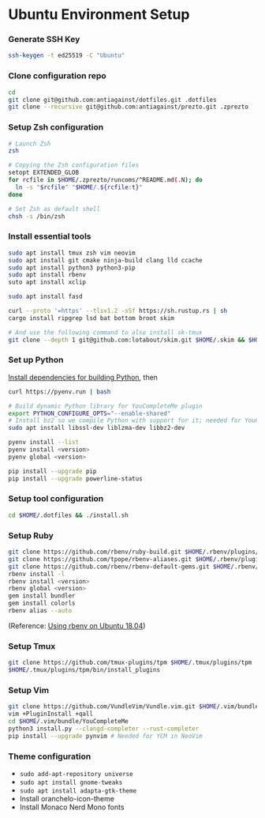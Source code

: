 Ubuntu Environment Setup
========================

### Generate SSH Key

```sh
ssh-keygen -t ed25519 -C "Ubuntu"
```

### Clone configuration repo

```sh
cd
git clone git@github.com:antiagainst/dotfiles.git .dotfiles
git clone --recursive git@github.com:antiagainst/prezto.git .zprezto
```

### Setup Zsh configuration

```sh
# Launch Zsh
zsh

# Copying the Zsh configuration files
setopt EXTENDED_GLOB
for rcfile in $HOME/.zprezto/runcoms/^README.md(.N); do
  ln -s "$rcfile" "$HOME/.${rcfile:t}"
done

# Set Zsh as default shell
chsh -s /bin/zsh
```

### Install essential tools

```sh
sudo apt install tmux zsh vim neovim
sudo apt install git cmake ninja-build clang lld ccache
sudo apt install python3 python3-pip
sudo apt install rbenv
suto apt install xclip

sudo apt install fasd

curl --proto '=https' --tlsv1.2 -sSf https://sh.rustup.rs | sh
cargo install ripgrep lsd bat bottom broot skim

# And use the following command to also install sk-tmux
git clone --depth 1 git@github.com:lotabout/skim.git $HOME/.skim && $HOME/.skim/install
```

### Set up Python

[Install dependencies for building Python](https://github.com/pyenv/pyenv/wiki#suggested-build-environment), then

```sh
curl https://pyenv.run | bash

# Build dynamic Python library for YouCompleteMe plugin 
export PYTHON_CONFIGURE_OPTS="--enable-shared"
# Install bz2 so we compile Python with support for it; needed for YouCompleteMe
sudo apt install libssl-dev liblzma-dev libbz2-dev

pyenv install --list
pyenv install <version>
pyenv global <version>

pip install --upgrade pip
pip install --upgrade powerline-status
```

### Setup tool configuration

```sh
cd $HOME/.dotfiles && ./install.sh
```

### Setup Ruby

```sh
git clone https://github.com/rbenv/ruby-build.git $HOME/.rbenv/plugins/ruby-build
git clone https://github.com/tpope/rbenv-aliases.git $HOME/.rbenv/plugins/rbenv-aliases
git clone https://github.com/rbenv/rbenv-default-gems.git $HOME/.rbenv/plugins/rbenv-default-gems
rbenv install -l
rbenv install <version>
rbenv global <version>
gem install bundler
gem install colorls
rbenv alias --auto
```

(Reference: [Using rbenv on Ubuntu 18.04](https://makandracards.com/makandra/28149-using-rbenv-on-ubuntu-18-04))

### Setup Tmux

```sh
git clone https://github.com/tmux-plugins/tpm $HOME/.tmux/plugins/tpm
$HOME/.tmux/plugins/tpm/bin/install_plugins
```

### Setup Vim

```sh
git clone https://github.com/VundleVim/Vundle.vim.git $HOME/.vim/bundle/Vundle.vim
vim +PluginInstall +qall
cd $HOME/.vim/bundle/YouCompleteMe
python3 install.py --clangd-completer --rust-completer
pip install --upgrade pynvim # Needed for YCM in NeoVim
```

### Theme configuration

* `sudo add-apt-repository universe`
* `sudo apt install gnome-tweaks`
* `sudo apt install adapta-gtk-theme`
* Install oranchelo-icon-theme
* Install Monaco Nerd Mono fonts
